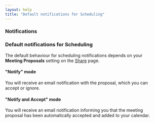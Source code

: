 ```yaml
---
layout: help
title: "Default notifications for Scheduling"
---
```



### **Notifications**

### Default notifications for Scheduling

The default behaviour for scheduling notifications depends on your **Meeting Proposals** setting on the [Share](https://freebusy.io/share) page.

#### **"Notify" mode**
You will receive an email notification with the proposal, which you can accept or ignore. 

#### **"Notify and Accept" mode**
You will receive an email notification informing you that the meeting proposal has been automatically accepted and added to your calendar.